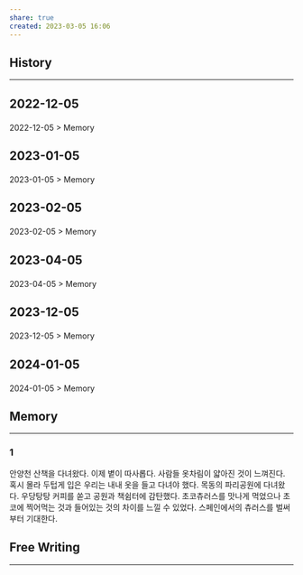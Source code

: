 ```yaml
---
share: true
created: 2023-03-05 16:06
---
```


## History
---
<h2><span><p>2022-12-05</p></span></h2><p><span><p><span alt="2022-12-05 > Memory" src="2022-12-05#Memory" class="internal-embed">2022-12-05 &gt; Memory</span></p></span></p><h2><span><p>2023-01-05</p></span></h2><p><span><p><span alt="2023-01-05 > Memory" src="2023-01-05#Memory" class="internal-embed">2023-01-05 &gt; Memory</span></p></span></p><h2><span><p>2023-02-05</p></span></h2><p><span><p><span alt="2023-02-05 > Memory" src="2023-02-05#Memory" class="internal-embed">2023-02-05 &gt; Memory</span></p></span></p><h2><span><p>2023-04-05</p></span></h2><p><span><p><span alt="2023-04-05 > Memory" src="2023-04-05#Memory" class="internal-embed">2023-04-05 &gt; Memory</span></p></span></p><h2><span><p>2023-12-05</p></span></h2><p><span><p><span alt="2023-12-05 > Memory" src="2023-12-05#Memory" class="internal-embed">2023-12-05 &gt; Memory</span></p></span></p><h2><span><p>2024-01-05</p></span></h2><p><span><p><span alt="2024-01-05 > Memory" src="2024-01-05#Memory" class="internal-embed">2024-01-05 &gt; Memory</span></p></span></p>


## Memory
---
### 1
안양천 산책을 다녀왔다.
이제 볕이 따사롭다. 사람들 옷차림이 얇아진 것이 느껴진다.
혹시 몰라 두텁게 입은 우리는 내내 옷을 들고 다녀야 했다.
목동의 파리공원에 다녀왔다.
우당탕탕 커피를 쏟고 공원과 책쉼터에 감탄했다.
초코츄러스를 맛나게 먹었으나 초코에 찍어먹는 것과 들어있는 것의 차이를 느낄 수 있었다. 스페인에서의 츄러스를 벌써부터 기대한다.




## Free Writing
---
